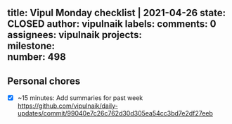 title:	Vipul Monday checklist | 2021-04-26
state:	CLOSED
author:	vipulnaik
labels:	
comments:	0
assignees:	vipulnaik
projects:	
milestone:	
number:	498
--
## Personal chores

- [x] ~15 minutes: Add summaries for past week https://github.com/vipulnaik/daily-updates/commit/99040e7c26c762d30d305ea54cc3bd7e2df27eeb
